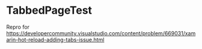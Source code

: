 # TabbedPageTest
Repro for https://developercommunity.visualstudio.com/content/problem/669031/xamarin-hot-reload-adding-tabs-issue.html
